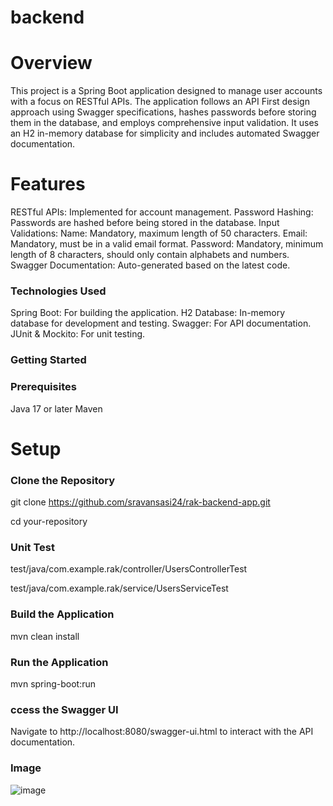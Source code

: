 # backend
# Overview
This project is a Spring Boot application designed to manage user accounts with a focus on RESTful APIs. The application follows an API First design approach using Swagger specifications, hashes passwords before storing them in the database, and employs comprehensive input validation. It uses an H2 in-memory database for simplicity and includes automated Swagger documentation.
# Features
RESTful APIs: Implemented for account management.
Password Hashing: Passwords are hashed before being stored in the database.
Input Validations:
Name: Mandatory, maximum length of 50 characters.
Email: Mandatory, must be in a valid email format.
Password: Mandatory, minimum length of 8 characters, should only contain alphabets and numbers.
Swagger Documentation: Auto-generated based on the latest code.

### Technologies Used

Spring Boot: For building the application.
H2 Database: In-memory database for development and testing.
Swagger: For API documentation.
JUnit & Mockito: For unit testing.

### Getting Started

### Prerequisites
Java 17 or later
Maven

# Setup
### Clone the Repository
git clone https://github.com/sravansasi24/rak-backend-app.git

cd your-repository

### Unit Test

test/java/com.example.rak/controller/UsersControllerTest

test/java/com.example.rak/service/UsersServiceTest


### Build the Application
mvn clean install

### Run the Application
mvn spring-boot:run

### ccess the Swagger UI
Navigate to http://localhost:8080/swagger-ui.html to interact with the API documentation.

### Image

![image](https://github.com/user-attachments/assets/2cdd1d85-2762-4dd9-ba97-dca8c4305c1f)






